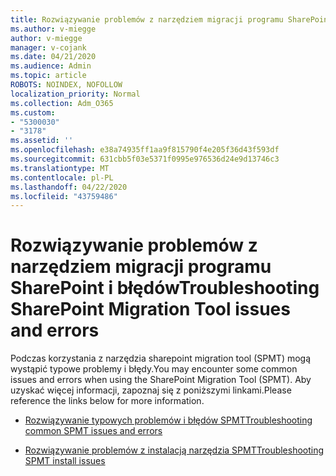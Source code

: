 ```yaml
---
title: Rozwiązywanie problemów z narzędziem migracji programu SharePoint i błędów
ms.author: v-miegge
author: v-miegge
manager: v-cojank
ms.date: 04/21/2020
ms.audience: Admin
ms.topic: article
ROBOTS: NOINDEX, NOFOLLOW
localization_priority: Normal
ms.collection: Adm_O365
ms.custom:
- "5300030"
- "3178"
ms.assetid: ''
ms.openlocfilehash: e38a74935ff1aa9f815790f4e205f36d43f593df
ms.sourcegitcommit: 631cbb5f03e5371f0995e976536d24e9d13746c3
ms.translationtype: MT
ms.contentlocale: pl-PL
ms.lasthandoff: 04/22/2020
ms.locfileid: "43759486"
---
```

# <a name="troubleshooting-sharepoint-migration-tool-issues-and-errors"></a><span data-ttu-id="399f8-102">Rozwiązywanie problemów z narzędziem migracji programu SharePoint i błędów</span><span class="sxs-lookup"><span data-stu-id="399f8-102">Troubleshooting SharePoint Migration Tool issues and errors</span></span>

<span data-ttu-id="399f8-103">Podczas korzystania z narzędzia sharepoint migration tool (SPMT) mogą wystąpić typowe problemy i błędy.</span><span class="sxs-lookup"><span data-stu-id="399f8-103">You may encounter some common issues and errors when using the SharePoint Migration Tool (SPMT).</span></span> <span data-ttu-id="399f8-104">Aby uzyskać więcej informacji, zapoznaj się z poniższymi linkami.</span><span class="sxs-lookup"><span data-stu-id="399f8-104">Please reference the links below for more information.</span></span>

- [<span data-ttu-id="399f8-105">Rozwiązywanie typowych problemów i błędów SPMT</span><span class="sxs-lookup"><span data-stu-id="399f8-105">Troubleshooting common SPMT issues and errors</span></span>](https://docs.microsoft.com/sharepointmigration/troubleshooting-common-spmt-issues)

- [<span data-ttu-id="399f8-106">Rozwiązywanie problemów z instalacją narzędzia SPMT</span><span class="sxs-lookup"><span data-stu-id="399f8-106">Troubleshooting SPMT install issues</span></span>](https://docs.microsoft.com/sharepointmigration/spmt-install-issues)
